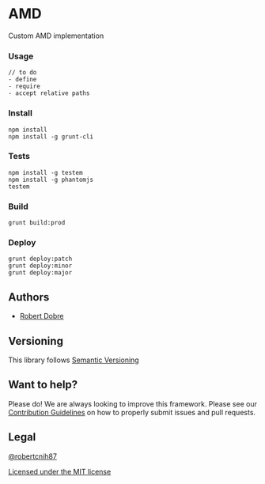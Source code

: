 # AMD
Custom AMD implementation

### Usage

    // to do
    - define
    - require
    - accept relative paths

### Install

    npm install
    npm install -g grunt-cli

### Tests

    npm install -g testem
    npm install -g phantomjs
    testem

### Build

    grunt build:prod

### Deploy

    grunt deploy:patch
    grunt deploy:minor
    grunt deploy:major


## Authors ##

* [Robert Dobre](https://twitter.com/robert_cnih87)

## Versioning ##

This library follows [Semantic Versioning](http://semver.org)

## Want to help? ##

Please do! We are always looking to improve this framework. Please see our
[Contribution Guidelines](https://dobre-robert-marius/AMD/blob/master/CONTRIBUTING.md)
on how to properly submit issues and pull requests.

## Legal ##

[@robertcnih87](https://twitter.com/robert_cnih87)

[Licensed under the MIT license](http://www.opensource.org/licenses/mit-license.php)
